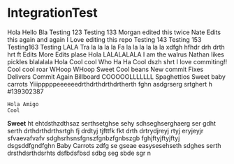 IntegrationTest
===============
Hola
Hello Bla
Testing 123
Testing 133
Morgan edited this twice
Nate Edits this again and again
I Love editing this repo
Testing 143
Testing 153
Testing163
Testing LALA
Tra la la la la
Fa la la la la la la
xdfgh hfhdr drh drth hrt ft 
Edits
More Edits plase
Hola
LALALALALA
I am the walrus
Nathan likes pickles
blalalala
Hola
Cool cool
Who Ha Ha
Cool
dszh shrt
I love commiting!!
Cool cool roar WHoop WHoop
Sweet
Cool beans 
New commit
Fixes
Delivers
Commit
Again
Billboard
COOOOOLLLLLLL
Spaghettios 
Sweet baby carrots
Yiiipppppeeeeeedrthdrthdrthdrtherth
fghn
asdgrserg srtghert h
#139302387

```
Hola Amigo
Cool
```
**Sweet**
ht ehtdsthzdthsaz
serthsetghse sehy
sdhseghserghaerg ser gdht serth
drthdrthdrthsrtgh
fj drdtyj tjfttfk fkt
drth drtrydjreyj rtyj eryjeyjr 
sfvaevafvafv
sdghsrhsnsfgnszfgnbzfgnbszgb
fghjftyjftyjftyj
dsgsddfgndfghn
Baby Carrots zdfg se gseae
 easysesehseth
sdghes serth drsthdsrthdsrhts
dsfbdsfbsd
sdbg seg sbde sgr n
